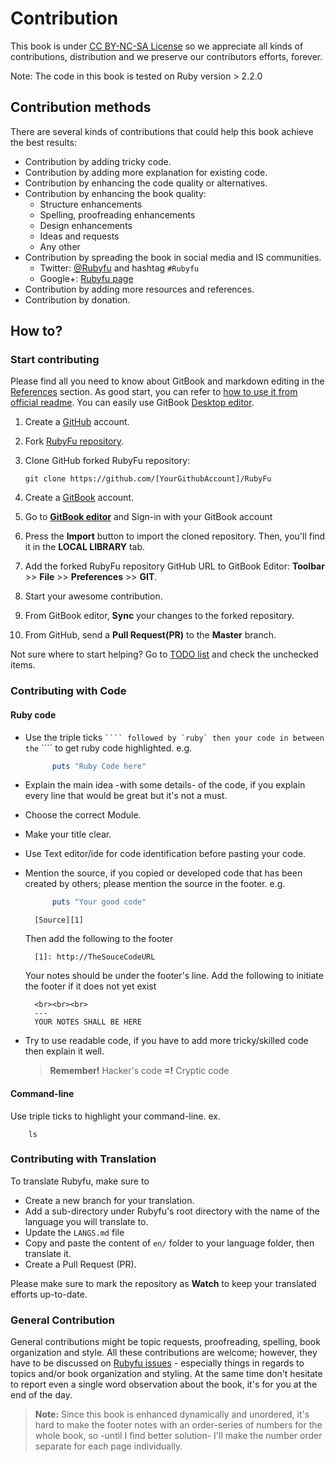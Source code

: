 # Contribution

This book is under [CC BY-NC-SA License](https://creativecommons.org/licenses/by-nc-sa/3.0/) so we appreciate all kinds of contributions, distribution and we preserve our contributors efforts, forever.

Note: The code in this book is tested on Ruby version &gt; 2.2.0

## Contribution methods

There are several kinds of contributions that could help this book achieve the best results:

* Contribution by adding tricky code.
* Contribution by adding more explanation for existing code.
* Contribution by enhancing the code quality or alternatives.
* Contribution by enhancing the book quality:
  * Structure enhancements
  * Spelling, proofreading enhancements
  * Design enhancements
  * Ideas and requests
  * Any other
* Contribution by spreading the book in social media and IS communities.
  * Twitter: [@Rubyfu](https://twitter.com/Rubyfu) and hashtag `#Rubyfu`
  * Google+: [Rubyfu page](https://plus.google.com/114358908164154763697)
* Contribution by adding more resources and references.
* Contribution by donation.

## How to?

### Start contributing

Please find all you need to know about GitBook and markdown editing in the [References](references.md) section. As good start, you can refer to [how to use it from official readme](https://github.com/GitbookIO/gitbook). You can easily use GitBook [Desktop editor](https://www.gitbook.com/editor).

1. Create a [GitHub](https://github.com) account.
2. Fork [RubyFu repository](https://github.com/rubyfu/RubyFu).
3. Clone GitHub forked RubyFu repository:

   `git clone https://github.com/[YourGithubAccount]/RubyFu`

4. Create a [GitBook](http://gitbook.com) account.
5. Go to [**GitBook editor**](https://www.gitbook.com/editor) and Sign-in with your GitBook account
6. Press the **Import** button to import the cloned repository. Then, you'll find it in the **LOCAL LIBRARY** tab.
7. Add the forked RubyFu repository GitHub URL to GitBook Editor: **Toolbar** &gt;&gt; **File** &gt;&gt; **Preferences** &gt;&gt; **GIT**.
8. Start your awesome contribution.
9. From GitBook editor, **Sync** your changes to the forked repository.
10. From GitHub, send a **Pull Request\(PR\)** to the **Master** branch.

Not sure where to start helping? Go to [TODO list](contributors/todo.md) and check the unchecked items.

### Contributing with Code

#### Ruby code

* Use the triple ticks ``````` ```` followed by `ruby` then your code in between the ``````` ```` to get ruby code highlighted. e.g.

  ```ruby
        puts "Ruby Code here"
  ```

* Explain the main idea -with some details- of the code, if you explain every line that would be great but it's not a must.
* Choose the correct Module.
* Make your title clear.
* Use Text editor/ide for code identification before pasting your code.
* Mention the source, if you copied or developed code that has been created by others; please mention the source in the footer. e.g.

  ```ruby
        puts "Your good code"
  ```

  ```text
    [Source][1]
  ```

  Then add the following to the footer

  ```text
    [1]: http://TheSouceCodeURL
  ```

  Your notes should be under the footer's line. Add the following to initiate the footer if it does not yet exist

  ```text
    <br><br><br>
    ---
    YOUR NOTES SHALL BE HERE
  ```

* Try to use readable code, if you have to add more tricky/skilled code then explain it well.

  > **Remember!** Hacker's code **=!** Cryptic code

#### Command-line

Use triple ticks to highlight your command-line. ex.

```text
    ls
```

### Contributing with Translation

To translate Rubyfu, make sure to

* Create a new branch for your translation. 
* Add a sub-directory under Rubyfu's root directory with the name of the language you will translate to. 
* Update the `LANGS.md` file 
* Copy and paste the content of `en/` folder to your language folder, then translate it.
* Create a Pull Request \(PR\).

Please make sure to mark the repository as **Watch** to keep your translated efforts up-to-date.

### General Contribution

General contributions might be topic requests, proofreading, spelling, book organization and style. All these contributions are welcome; however, they have to be discussed on [Rubyfu issues](https://github.com/rubyfu/RubyFu/issues) - especially things in regards to topics and/or book organization and styling. At the same time don't hesitate to report even a single word observation about the book, it's for you at the end of the day.

> **Note:** Since this book is enhanced dynamically and unordered, it's hard to make the footer notes with an order-series of numbers for the whole book, so -until I find better solution- I'll make the number order separate for each page individually.


